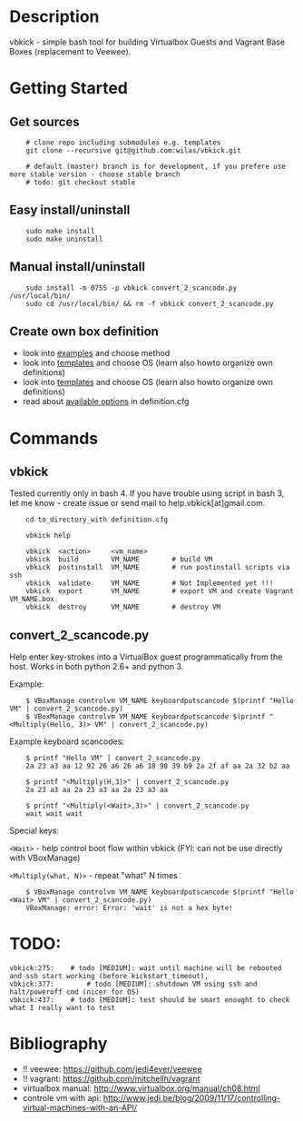 # Description

vbkick - simple bash tool for building Virtualbox Guests and Vagrant Base Boxes (replacement to Veewee).

# Getting Started

## Get sources
```
    # clone repo including submodules e.g. templates
    git clone --recursive git@github.com:wilas/vbkick.git

    # default (master) branch is for development, if you prefere use more stable version - choose stable branch
    # todo: git checkout stable
```

## Easy install/uninstall

```
    sudo make install
    sudo make uninstall
```

## Manual install/uninstall

```
    sudo install -m 0755 -p vbkick convert_2_scancode.py /usr/local/bin/
    sudo cd /usr/local/bin/ && rm -f vbkick convert_2_scancode.py
```

## Create own box definition

 - look into [examples](https://github.com/wilas/vbkick/tree/master/examples) and choose method
 - look into [templates](https://github.com/wilas/vbkick/tree/master/templates) and choose OS (learn also howto organize own definitions)
 - look into [templates](templates) and choose OS (learn also howto organize own definitions)
 - read about [available options](docs/DEFINITION_CFG.md) in definition.cfg


# Commands

## vbkick

Tested currently only in bash 4.
If you have trouble using script in bash 3, let me know - create issue or send mail to help.vbkick[at]gmail.com.

```
    cd to_directory_with definition.cfg

    vbkick help

    vbkick  <action>     <vm_name>
    vbkick  build        VM_NAME        # build VM
    vbkick  postinstall  VM_NAME        # run postinstall scripts via ssh
    vbkick  validate     VM_NAME        # Not Implemented yet !!!
    vbkick  export       VM_NAME        # export VM and create Vagrant VM_NAME.box
    vbkick  destroy      VM_NAME        # destroy VM
```

## convert_2_scancode.py

Help enter key-strokes into a VirtualBox guest programmatically from the host.
Works in both python 2.6+ and python 3.

Example:
```
    $ VBoxManage controlvm VM_NAME keyboardputscancode $(printf "Hello VM" | convert_2_scancode.py)
    $ VBoxManage controlvm VM_NAME keyboardputscancode $(printf "<Multiply(Hello, 3)> VM" | convert_2_scancode.py)
```

Example keyboard scancodes:
```
    $ printf "Hello VM" | convert_2_scancode.py
    2a 23 a3 aa 12 92 26 a6 26 a6 18 98 39 b9 2a 2f af aa 2a 32 b2 aa

    $ printf "<Multiply(H,3)>" | convert_2_scancode.py
    2a 23 a3 aa 2a 23 a3 aa 2a 23 a3 aa
    
    $ printf "<Multiply(<Wait>,3)>" | convert_2_scancode.py
    wait wait wait 
```

Special keys:

`<Wait>` -  help control boot flow within vbkick (FYI: can not be use directly with VBoxManage)

`<Multiply(what, N)>` - repeat "what" N times

```
    $ VBoxManage controlvm VM_NAME keyboardputscancode $(printf "Hello <Wait> VM" | convert_2_scancode.py)
    VBoxManage: error: Error: 'wait' is not a hex byte!
```

# TODO:

```
vbkick:275:    # todo [MEDIUM]: wait until machine will be rebooted and ssh start working (before kickstart_timeout),
vbkick:377:        # todo [MEDIUM]: shutdown VM using ssh and halt/poweroff cmd (nicer for OS)
vbkick:437:    # todo [MEDIUM]: test should be smart enought to check what I really want to test
```

# Bibliography

 - !! veewee: https://github.com/jedi4ever/veewee
 - !! vagrant: https://github.com/mitchellh/vagrant
 - virtualbox manual: http://www.virtualbox.org/manual/ch08.html
 - controle vm with api: http://www.jedi.be/blog/2009/11/17/controlling-virtual-machines-with-an-API/
